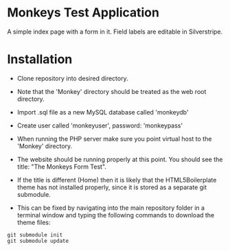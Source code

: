 <h1>Monkeys Test Application</h1>
<p>A simple index page with a form in it. Field labels are editable in Silverstripe.<p>

# Installation
* Clone repository into desired directory.
* Note that the 'Monkey' directory should be treated as the web root directory.
* Import .sql file as a new MySQL database called 'monkeydb'
* Create user called 'monkeyuser', password: 'monkeypass'
* When running the PHP server make sure you point virtual host to the 'Monkey' directory.

* The website should be running properly at this point. You should see the title: "The Monkeys Form Test".
* If the title is different (Home) then it is likely that the HTML5Boilerplate theme has not installed properly, since it is stored as a separate git submodule.
* This can be fixed by navigating into the main repository folder in a terminal window and typing the following commands to download the theme files:
``` 
git submodule init
git submodule update
```
